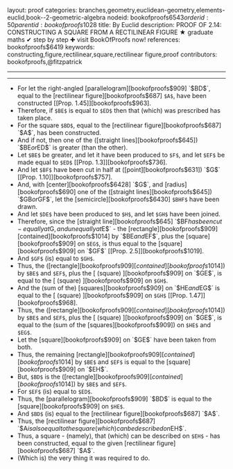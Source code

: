 layout: proof
categories: branches,geometry,euclidean-geometry,elements-euclid,book--2-geometric-algebra
nodeid: bookofproofs$6543
orderid: 50
parentid: bookofproofs$1028
title: By Euclid
description: PROOF OF 2.14: CONSTRUCTING A SQUARE FROM A RECTILINEAR FIGURE &#9733; graduate maths &#10004; step by step &#10010; visit BookOfProofs now!
references: bookofproofs$6419
keywords: constructing,figure,rectilinear,square,rectilinear figure,proof
contributors: bookofproofs,@fitzpatrick

---


---



* For let the right-angled [parallelogram][bookofproofs$909] `$BD$`, equal to the [rectilinear figure][bookofproofs$687] `$A$`, have been constructed [[Prop. 1.45]][bookofproofs$963].
* Therefore, if `$BE$` is equal to `$ED$` then that (which) was prescribed has taken place.
* For the square `$BD$`, equal to the [rectilinear figure][bookofproofs$687] `$A$`, has been constructed.
* And if not, then one of the ([straight lines][bookofproofs$645]) `$BE$` or `$ED$` is greater (than the other).
* Let `$BE$` be greater, and let it have been produced to `$F$`, and let `$EF$` be made equal to `$ED$` [[Prop. 1.3]][bookofproofs$736].
* And let `$BF$` have been cut in half at ([point][bookofproofs$631]) `$G$` [[Prop. 1.10]][bookofproofs$757].
* And, with [center][bookofproofs$6428] `$G$`, and [radius][bookofproofs$690] one of the ([straight lines][bookofproofs$645]) `$GB$` or `$GF$`, let the [semicircle][bookofproofs$6430] `$BHF$` have been drawn.
* And let `$DE$` have been produced to `$H$`, and let `$GH$` have been joined.
* Therefore, since the [straight line][bookofproofs$645] `$BF$` has been cut - equally at `$G$`, and unequally at `$E$` - the [rectangle][bookofproofs$909] [contained][bookofproofs$1014] by `$BE$` and `$EF$`, plus the [square][bookofproofs$909] on `$EG$`, is thus equal to the [square][bookofproofs$909] on `$GF$` [[Prop. 2.5]][bookofproofs$1019].
* And `$GF$` (is) equal to `$GH$`.
* Thus, the ([rectangle][bookofproofs$909] [contained][bookofproofs$1014]) by `$BE$` and `$EF$`, plus the [ (square) ][bookofproofs$909] on `$GE$`, is equal to the [ (square) ][bookofproofs$909] on `$GH$`.
* And the (sum of the) [squares][bookofproofs$909] on `$HE$` and `$EG$` is equal to the [ (square) ][bookofproofs$909] on `$GH$` [[Prop. 1.47]][bookofproofs$968].
* Thus, the ([rectangle][bookofproofs$909] [contained][bookofproofs$1014]) by `$BE$` and `$EF$`, plus the [ (square) ][bookofproofs$909] on `$GE$`, is equal to the (sum of the [squares][bookofproofs$909]) on `$HE$` and `$EG$`.
* Let the [square][bookofproofs$909] on `$GE$` have been taken from both.
* Thus, the remaining [rectangle][bookofproofs$909] [contained][bookofproofs$1014] by `$BE$` and `$EF$` is equal to the [square][bookofproofs$909] on `$EH$`.
* But, `$BD$` is the ([rectangle][bookofproofs$909] [contained][bookofproofs$1014]) by `$BE$` and `$EF$`.
* For `$EF$` (is) equal to `$ED$`.
* Thus, the [parallelogram][bookofproofs$909] `$BD$` is equal to the [square][bookofproofs$909] on `$HE$`.
* And `$BD$` (is) equal to the [rectilinear figure][bookofproofs$687] `$A$`.
* Thus, the [rectilinear figure][bookofproofs$687] `$A$` is also equal to the square (which) can be described on `$EH$`.
* Thus, a square - (namely), that (which) can be described on `$EH$` - has been constructed, equal to the given [rectilinear figure][bookofproofs$687] `$A$`.
* (Which is) the very thing it was required to do.
